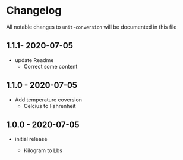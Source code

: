 # Changelog

All notable changes to `unit-conversion` will be documented in this file

## 1.1.1- 2020-07-05
- update Readme
    - Correct some content

## 1.1.0 - 2020-07-05
- Add temperature coversion 
    - Celcius  to Fahrenheit

## 1.0.0 - 2020-07-05

- initial release

    - Kilogram to Lbs



